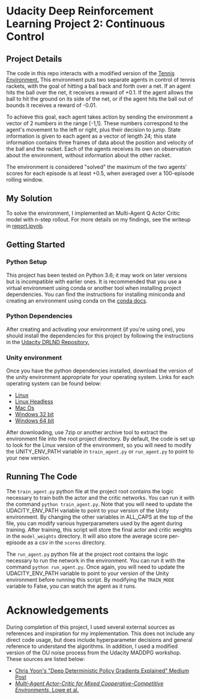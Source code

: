 # Udacity Deep Reinforcement Learning Project 2: Continuous Control

## Project Details
The code in this repo interacts with a modified version of the [Tennis Environment.](https://github.com/Unity-Technologies/ml-agents/blob/master/docs/Learning-Environment-Examples.md#tennis)
This environment puts two separate agents in control of tennis rackets, with the goal of hitting a ball back and forth over a net. If an agent hits the ball over the net, it receives a reward of +0.1.  If the agent allows the ball to hit the ground on its side of the net, or if the agent hits the ball out of bounds it receives a reward of -0.01.

To achieve this goal, each agent takes action by sending the environment a vector of 2 numbers in the range [-1,1].  These numbers correspond to the agent's movement to the left or right, plus their decision to jump. State information is given to each agent as a vector of length 24; this state information contains three frames of data about the position and velocity of the ball and the racket.  Each of the agents receives its own on observation about the environment, without information about the other racket.

The environment is considered "solved" the maximum of the two agents' scores for each episode is at least +0.5, when averaged over a 100-episode rolling window.

## My Solution
To solve the environment, I implemented an Multi-Agent Q Actor Critic model with n-step rollout.  For more details on my findings, see the writeup in [report.ipynb](report.ipynb).

## Getting Started

### Python Setup
This project has been tested on Python 3.6; it may work on later versions but is incompatible with earlier ones.
It is recommended that you use a virtual environment using conda or another tool when installing project dependencies.
You can find the instructions for installing miniconda and creating an environment using conda on the
[conda docs](https://docs.conda.io/en/latest/miniconda.html).

### Python Dependencies
After creating and activating your environment (if you're using one), you should install the dependencies for this project
by following the instructions in the [Udacity DRLND Repository.](https://github.com/udacity/deep-reinforcement-learning#dependencies)


### Unity environment
Once you have the python dependencies installed, download the version of the unity environment appropriate for
your operating system.  Links for each operating system can be found below:

* [Linux](https://s3-us-west-1.amazonaws.com/udacity-drlnd/P3/Tennis/Tennis_Linux.zip)
* [Linux Headless](https://s3-us-west-1.amazonaws.com/udacity-drlnd/P3/Tennis/Tennis_Linux_NoVis.zip)
* [Mac Os](https://s3-us-west-1.amazonaws.com/udacity-drlnd/P3/Tennis/Tennis.app.zip)
* [Windows 32 bit](https://s3-us-west-1.amazonaws.com/udacity-drlnd/P3/Tennis/Tennis_Windows_x86.zip)
* [Windows 64 bit](https://s3-us-west-1.amazonaws.com/udacity-drlnd/P3/Tennis/Tennis_Windows_x86_64.zip)

After downloading, use 7zip or another archive tool to extract the environment file into the root project directory.
By default, the code is set up to look for the Linux version of the environment, so you will need to modify the
UNITY_ENV_PATH variable in `train_agent.py` or `run_agent.py` to point to your new version.

## Running The Code
The `train_agent.py` python file at the project root contains the logic necessary to train both the actor and the critic networks.  You can run it with the command `python train_agent.py`.  Note that you will need to update the UDACITY_ENV_PATH variable to point to your version of the Unity environment.  By changing the other variables in ALL_CAPS at the top of the file, you can modify various hyperparameters used by the agent during training.  After training, this script will store the final actor and critic weights in the `model_weights` directory. It will also store the average score per-episode as a csv in the `scores` directory.

The `run_agent.py` python file at the project root contains the logic necessary to run the network in the environment.  You can run it with the command `python run_agent.py`. Once again, you will need to update the UDACITY_ENV_PATH variable to point to your version of the Unity environment before running this script.  By modifying the `TRAIN_MODE` variable to False, you can watch the agent as it runs.

# Acknowledgements
During completion of this project, I used several external sources as references and inspiration for my implementation.  This does not include any direct code usage, but does include hyperparameter decisions and general reference to understand the algorithms. In addition, I used a modified version of the OU noise process from the Udacity MADDPG workshop.  These sources are listed below:
- [Chris Yoon's "Deep Deterministic Policy Gradients Explained" Medium Post](https://towardsdatascience.com/deep-deterministic-policy-gradients-explained-2d94655a9b7b)
- [*Multi-Agent Actor-Critic for Mixed Cooperative-Competitive Environments*, Lowe et al.](https://arxiv.org/abs/1706.02275v4)